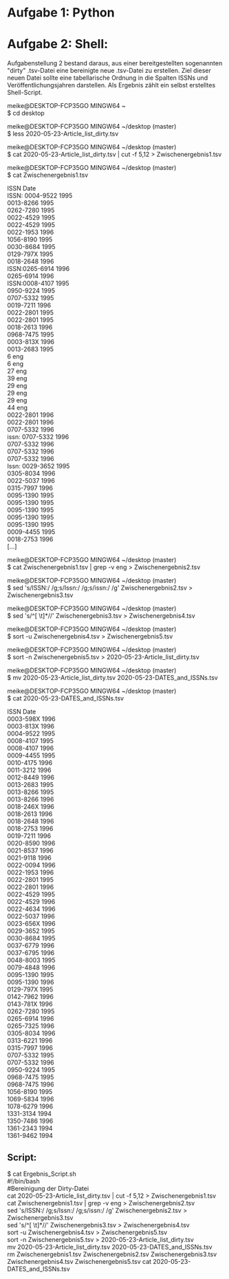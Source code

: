 # Aufgabe 1: Python     

# Aufgabe 2: Shell:     

Aufgabenstellung 2 bestand daraus, aus einer bereitgestellten sogenannten "dirty" .tsv-Datei eine bereinigte neue .tsv-Datei zu erstellen. Ziel dieser neuen Datei sollte eine tabellarische Ordnung in die Spalten ISSNs und Veröffentlichungsjahren darstellen. Als Ergebnis zählt ein selbst erstelltes Shell-Script.

meike@DESKTOP-FCP35GO MINGW64 ~                                                                                         
$ cd desktop    
     
meike@DESKTOP-FCP35GO MINGW64 ~/desktop (master)                                                                        
$ less 2020-05-23-Article_list_dirty.tsv     
     
meike@DESKTOP-FCP35GO MINGW64 ~/desktop (master)                                                                                 
$ cat 2020-05-23-Article_list_dirty.tsv | cut -f 5,12 > Zwischenergebnis1.tsv          
       
meike@DESKTOP-FCP35GO MINGW64 ~/desktop (master)                                                                             
$ cat Zwischenergebnis1.tsv     
     
ISSN    Date                                                                                                                 
ISSN: 0004-9522 1995                                                                                                         
0013-8266       1995                                                                                                         
0262-7280       1995                                                                                                    
0022-4529       1995                                                                                                   
0022-4529       1995                                                                                                               
0022-1953       1996                                                                                                    
1056-8190       1995                                                                                                    
0030-8684       1995                                                                                                    
0129-797X       1995                                                                                                    
0018-2648       1996                                                                                                    
ISSN:0265-6914  1996                                                                                                    
0265-6914       1996                                                                                                    
ISSN:0008-4107  1995     
0950-9224       1995     
0707-5332       1995     
0019-7211       1996     
0022-2801       1995     
0022-2801       1995     
0018-2613       1996     
0968-7475       1995     
0003-813X       1996     
0013-2683       1995     
6       eng     
6       eng     
27      eng     
39      eng     
29      eng     
29      eng     
29      eng     
44      eng     
0022-2801       1996     
0022-2801       1996     
0707-5332       1996     
issn: 0707-5332 1996     
0707-5332       1996     
0707-5332       1996     
0707-5332       1996     
Issn:  0029-3652        1995     
0305-8034       1996     
0022-5037       1996     
0315-7997       1996     
0095-1390       1995     
0095-1390       1995     
0095-1390       1995     
0095-1390       1995     
0095-1390       1995     
0009-4455       1995     
0018-2753       1996     
[…]     
     
meike@DESKTOP-FCP35GO MINGW64 ~/desktop (master)     
$ cat Zwischenergebnis1.tsv | grep -v eng > Zwischenergebnis2.tsv
     
meike@DESKTOP-FCP35GO MINGW64 ~/desktop (master)                                                                             
$ sed 's/ISSN:/ /g;s/Issn:/ /g;s/issn:/ /g' Zwischenergebnis2.tsv > Zwischenergebnis3.tsv     
     
meike@DESKTOP-FCP35GO MINGW64 ~/desktop (master)                                                                            
$ sed 's/^[ \t]*//' Zwischenergebnis3.tsv > Zwischenergebnis4.tsv     
     
meike@DESKTOP-FCP35GO MINGW64 ~/desktop (master)                                                                             
$ sort -u Zwischenergebnis4.tsv > Zwischenergebnis5.tsv     
     
meike@DESKTOP-FCP35GO MINGW64 ~/desktop (master)                                                                             
$ sort -n Zwischenergebnis5.tsv > 2020-05-23-Article_list_dirty.tsv     
     
meike@DESKTOP-FCP35GO MINGW64 ~/desktop (master)     
$ mv 2020-05-23-Article_list_dirty.tsv 2020-05-23-DATES_and_ISSNs.tsv     
     
meike@DESKTOP-FCP35GO MINGW64 ~/desktop (master)                                                                             
$ cat 2020-05-23-DATES_and_ISSNs.tsv     
     
ISSN    Date                                                                                                                 
0003-598X       1996                                                                                                          
0003-813X       1996                                                                                                         
0004-9522       1995                                                                                                         
0008-4107       1995     
0008-4107       1996     
0009-4455       1995     
0010-4175       1996     
0011-3212       1996     
0012-8449       1996     
0013-2683       1995     
0013-8266       1995     
0013-8266       1996     
0018-246X       1996     
0018-2613       1996     
0018-2648       1996     
0018-2753       1996     
0019-7211       1996     
0020-8590       1996     
0021-8537       1996     
0021-9118       1996     
0022-0094       1996     
0022-1953       1996     
0022-2801       1995     
0022-2801       1996     
0022-4529       1995     
0022-4529       1996     
0022-4634       1996     
0022-5037       1996     
0023-656X       1996     
0029-3652       1995     
0030-8684       1995     
0037-6779       1996     
0037-6795       1996     
0048-8003       1995     
0079-4848       1996     
0095-1390       1995     
0095-1390       1996     
0129-797X       1995     
0142-7962       1996     
0143-781X       1996     
0262-7280       1995     
0265-6914       1996     
0265-7325       1996     
0305-8034       1996     
0313-6221       1996     
0315-7997       1996     
0707-5332       1995     
0707-5332       1996     
0950-9224       1995     
0968-7475       1995     
0968-7475       1996     
1056-8190       1995     
1069-5834       1996     
1078-6279       1996     
1331-3134       1994     
1350-7486       1996     
1361-2343       1994     
1361-9462       1994     
     
## Script:     
$ cat Ergebnis_Script.sh     
#!/bin/bash     
#Bereinigung der Dirty-Datei     
cat 2020-05-23-Article_list_dirty.tsv | cut -f 5,12 > Zwischenergebnis1.tsv                                                  
cat Zwischenergebnis1.tsv | grep -v eng > Zwischenergebnis2.tsv                                                             
sed 's/ISSN:/ /g;s/Issn:/ /g;s/issn:/ /g' Zwischenergebnis2.tsv > Zwischenergebnis3.tsv                                      
sed 's/^[ \t]*//' Zwischenergebnis3.tsv > Zwischenergebnis4.tsv     
sort -u Zwischenergebnis4.tsv > Zwischenergebnis5.tsv                                                                        
sort -n Zwischenergebnis5.tsv > 2020-05-23-Article_list_dirty.tsv                                                            
mv 2020-05-23-Article_list_dirty.tsv 2020-05-23-DATES_and_ISSNs.tsv     
rm Zwischenergebnis1.tsv Zwischenergebnis2.tsv Zwischenergebnis3.tsv Zwischenergebnis4.tsv Zwischenergebnis5.tsv
cat 2020-05-23-DATES_and_ISSNs.tsv      

